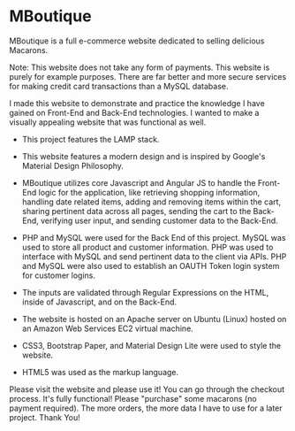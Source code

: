 # MBoutique

MBoutique is a full e-commerce website dedicated to selling delicious Macarons.

Note: This website does not take any form of payments. This website is purely for example purposes. There are far better and more secure services for making credit card transactions than a MySQL database.

I made this website to demonstrate and practice the knowledge I have gained on Front-End and Back-End technologies. I wanted to make a visually appealing website that was functional as well.

- This project features the LAMP stack.

- This website features a modern design and is inspired by Google's Material Design Philosophy.

- MBoutique utilizes core Javascript and Angular JS to handle the Front-End logic for the application, like retrieving shopping information, handling date related items, adding and removing items within the cart, sharing pertinent data across all pages, sending the cart to the Back-End, verifying user input, and sending customer data to the Back-End.

- PHP and MySQL were used for the Back End of this project. MySQL was used to store all product and customer information. PHP was used to interface with MySQL and send pertinent data to the client via APIs. PHP and MySQL were also used to establish an OAUTH Token login system for customer logins.

- The inputs are validated through Regular Expressions on the HTML, inside of Javascript, and on the Back-End.

- The website is hosted on an Apache server on Ubuntu (Linux) hosted on an Amazon Web Services EC2 virtual machine.

- CSS3, Bootstrap Paper, and Material Design Lite were used to style the website.

- HTML5 was used as the markup language.

Please visit the website and please use it! You can go through the checkout process. It's fully functional! Please "purchase" some macarons (no payment required). The more orders, the more data I have to use for a later project. Thank You!
